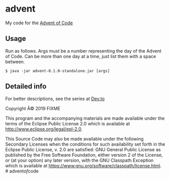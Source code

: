 # advent

My code for the [Advent of Code](https://adventofcode.com) 

## Usage

Run as follows. Args must be a number representing the day of the Advent of Code. Can be more than one day at a time, just list them with a space between.

    $ java -jar advent-0.1.0-standalone.jar [args]



## Detailed info

For better descriptions, see the series at [Dev.to](https://dev.to/bretthancox/advent-of-code-2019-day-3-part-1-1696)





Copyright Â© 2019 FIXME

This program and the accompanying materials are made available under the
terms of the Eclipse Public License 2.0 which is available at
http://www.eclipse.org/legal/epl-2.0.

This Source Code may also be made available under the following Secondary
Licenses when the conditions for such availability set forth in the Eclipse
Public License, v. 2.0 are satisfied: GNU General Public License as published by
the Free Software Foundation, either version 2 of the License, or (at your
option) any later version, with the GNU Classpath Exception which is available
at https://www.gnu.org/software/classpath/license.html.
#   a d v e n t _ o f _ c o d e 
 
 